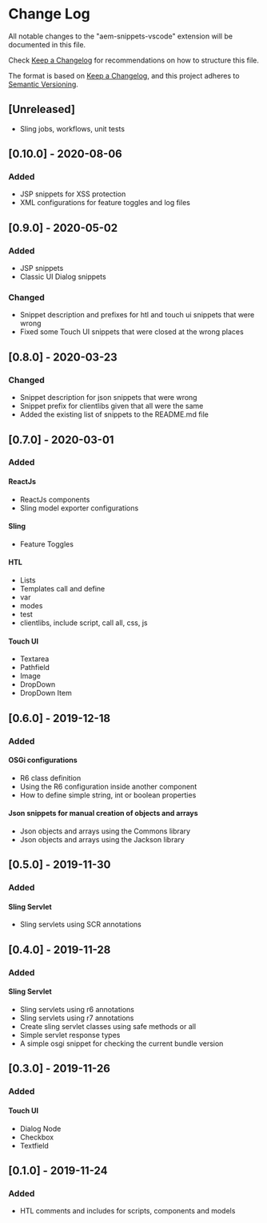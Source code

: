 # Change Log

All notable changes to the "aem-snippets-vscode" extension will be documented in this file.

Check [Keep a Changelog](http://keepachangelog.com/) for recommendations on how to structure this file.

The format is based on [Keep a Changelog](https://keepachangelog.com/en/1.0.0/),
and this project adheres to [Semantic Versioning](https://semver.org/spec/v2.0.0.html).

## [Unreleased]

- Sling jobs, workflows, unit tests

## [0.10.0] - 2020-08-06
### Added
- JSP snippets for XSS protection
- XML configurations for feature toggles and log files

## [0.9.0] - 2020-05-02
### Added
- JSP snippets
- Classic UI Dialog snippets

### Changed
- Snippet description and prefixes for htl and touch ui snippets that were wrong
- Fixed some Touch UI snippets that were closed at the wrong places

## [0.8.0] - 2020-03-23
### Changed
- Snippet description for json snippets that were wrong
- Snippet prefix for clientlibs given that all were the same
- Added the existing list of snippets to the README.md file

## [0.7.0] - 2020-03-01
### Added

#### ReactJs
- ReactJs components
- Sling model exporter configurations

#### Sling
- Feature Toggles

#### HTL

- Lists
- Templates call and define
- var
- modes
- test
- clientlibs, include script, call all, css, js

#### Touch UI
- Textarea
- Pathfield
- Image
- DropDown
- DropDown Item

## [0.6.0] - 2019-12-18
### Added

#### OSGi configurations

- R6 class definition
- Using the R6 configuration inside another component
- How to define simple string, int or boolean properties

#### Json snippets for manual creation of objects and arrays

- Json objects and arrays using the Commons library
- Json objects and arrays using the Jackson library

## [0.5.0] - 2019-11-30
### Added

#### Sling Servlet

- Sling servlets using SCR annotations

## [0.4.0] - 2019-11-28
### Added

#### Sling Servlet
- Sling servlets using r6 annotations
- Sling servlets using r7 annotations
- Create sling servlet classes using safe methods or all
- Simple servlet response types
- A simple osgi snippet for checking the current bundle version

## [0.3.0] - 2019-11-26
### Added

#### Touch UI
- Dialog Node
- Checkbox
- Textfield

## [0.1.0] - 2019-11-24
### Added

- HTL comments and includes for scripts, components and models
